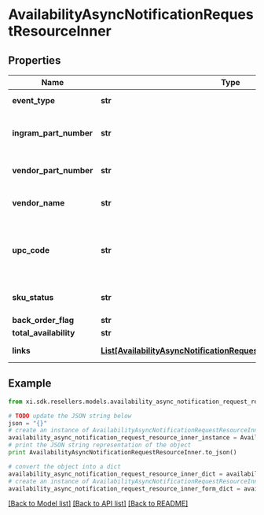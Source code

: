 # AvailabilityAsyncNotificationRequestResourceInner


## Properties

Name | Type | Description | Notes
------------ | ------------- | ------------- | -------------
**event_type** | **str** | The event name sent in the event request. | [optional] 
**ingram_part_number** | **str** | The Unique IngramMicro part number for the product. | [optional] 
**vendor_part_number** | **str** | The vendors part number for the product. | [optional] 
**vendor_name** | **str** | The name of the vendor/manufacturer of the product. | [optional] 
**upc_code** | **str** | The UPC code for the product. Consists of 12 numeric digits that are uniquly assigned to each trade item. | [optional] 
**sku_status** | **str** | Status returned saying whether sku is active. | [optional] 
**back_order_flag** | **str** | Backordered Flag. | [optional] 
**total_availability** | **str** | totalAvailability. | [optional] 
**links** | [**List[AvailabilityAsyncNotificationRequestResourceInnerLinksInner]**](AvailabilityAsyncNotificationRequestResourceInnerLinksInner.md) | Link to Order Details for the order(s). | [optional] 

## Example

```python
from xi.sdk.resellers.models.availability_async_notification_request_resource_inner import AvailabilityAsyncNotificationRequestResourceInner

# TODO update the JSON string below
json = "{}"
# create an instance of AvailabilityAsyncNotificationRequestResourceInner from a JSON string
availability_async_notification_request_resource_inner_instance = AvailabilityAsyncNotificationRequestResourceInner.from_json(json)
# print the JSON string representation of the object
print AvailabilityAsyncNotificationRequestResourceInner.to_json()

# convert the object into a dict
availability_async_notification_request_resource_inner_dict = availability_async_notification_request_resource_inner_instance.to_dict()
# create an instance of AvailabilityAsyncNotificationRequestResourceInner from a dict
availability_async_notification_request_resource_inner_form_dict = availability_async_notification_request_resource_inner.from_dict(availability_async_notification_request_resource_inner_dict)
```
[[Back to Model list]](../README.md#documentation-for-models) [[Back to API list]](../README.md#documentation-for-api-endpoints) [[Back to README]](../README.md)


